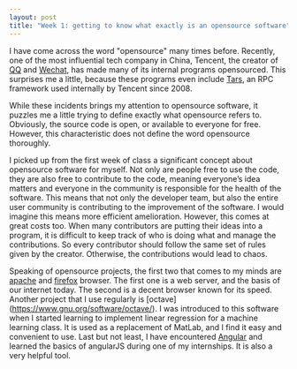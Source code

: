 ```yaml
---
layout: post
title: "Week 1: getting to know what exactly is an opensource software"
---
```


I have come across the word "opensource" many times before. Recently, one of the most influential tech company in China, Tencent, the creator of [QQ]( https://www.imqq.com/) and [Wechat]( https://www.wechat.com/en/), has made many of its internal programs opensourced.  This surprises me a little, because these programs even include [Tars]( https://github.com/TarsCloud/Tars/blob/master/README.md), an RPC framework used internally by Tencent since 2008. 

While these incidents brings my attention to opensource software, it puzzles me a little trying to define exactly what opensource refers to. Obviously, the source code is open, or available to everyone for free. However, this characteristic does not define the word opensource thoroughly. 

I picked up from the first week of class a significant concept about opensource software for myself. Not only are people free to use the code, they are also free to contribute to the code, meaning everyone’s idea matters and everyone in the community is responsible for the health of the software. This means that not only the developer team, but also the entire user community is contributing to the improvement of the software. I would imagine this means more efficient amelioration. However, this comes at great costs too. When many contributors are putting their ideas into a program, it is difficult to keep track of who is doing what and manage the contributions. So every contributor should follow the same set of rules given by the creator. Otherwise, the contributions would lead to chaos. 

Speaking of opensource projects, the first two that comes to my minds are [apache]( https://www.apache.org/) and [firefox]( https://www.mozilla.org/en-US/firefox/) browser. The first one is a web server, and the basis of our internet today. The second is a decent browser known for its speed. Another project that I use regularly is [octave] (https://www.gnu.org/software/octave/). I was introduced to this software when I started learning to implement linear regression for a machine learning class. It is used as a replacement of MatLab, and I find it easy and convenient to use. Last but not least, I have encountered [Angular]( https://angular.io/) and learned the basics of angularJS during one of my internships. It is also a very helpful tool. 

